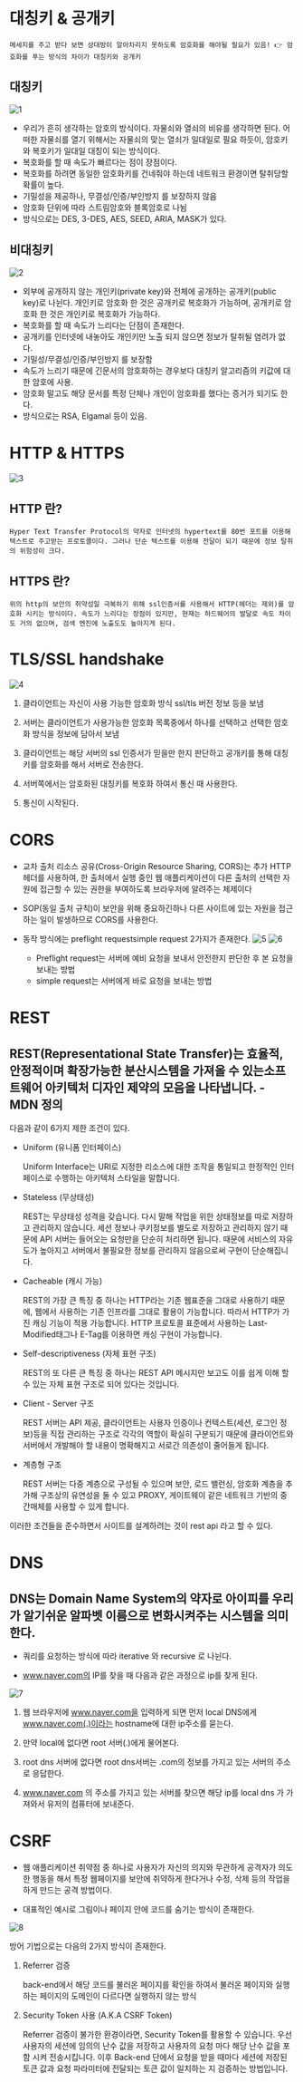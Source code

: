 # 대칭키 & 공개키

    메세지를 주고 받다 보면 상대방이 알아차리지 못하도록 암호화를 해야될 필요가 있음! 👉 암호화를 푸는 방식의 차이가 대칭키와 공개키

## 대칭키
![1](./img_김현우/1.png)
* 우리가 흔히 생각하는 암호의 방식이다. 자물쇠와 열쇠의 비유를 생각하면 된다. 어떠한 자물쇠를 열기 위해서는 자물쇠의 맞는 열쇠가 일대일로 필요 하듯이, 암호키와 복호키가 일대일 대칭이 되는 방식이다.
* 복호화를 할 때 속도가 빠르다는 점이 장점이다.
* 복호화를 하려면 동일한 암호화키를 건네줘야 하는데 네트워크 환경이면 탈취당할 확률이 높다.
* 기밀성을 제공하나, 무결성/인증/부인방지 를 보장하지 않음
* 암호화 단위에 따라 스트림암호와 블록암호로 나뉨
* 방식으로는 DES, 3-DES, AES, SEED, ARIA, MASK가 있다. 

## 비대칭키
![2](./img_김현우/2.png)

* 외부에 공개하지 않는 개인키(private key)와 전체에 공개하는 공개키(public key)로 나뉜다. 개인키로 암호화 한 것은 공개키로 복호화가 가능하며, 공개키로 암호화 한 것은 개인키로 복호화가 가능하다.
* 복호화를 할 때 속도가 느리다는 단점이 존재한다.
* 공개키를 인터넷에 내놓아도 개인키만 노출 되지 않으면 정보가 탈취될 염려가 없다.
* 기밀성/무결성/인증/부인방지 를 보장함
* 속도가 느리기 때문에 긴문서의 암호화하는 경우보다 대칭키 알고리즘의 키값에 대한 암호에 사용.
* 암호화 말고도 해당 문서를 특정 단체나 개인이 암호화를 했다는 증거가 되기도 한다.
* 방식으로는 RSA, Elgamal 등이 있음.

# HTTP & HTTPS
![3](./img_김현우/3.png)

## HTTP 란?
    Hyper Text Transfer Protocol의 약자로 인터넷의 hypertext를 80번 포트를 이용해 텍스트로 주고받는 프로토콜이다. 그러나 단순 텍스트를 이용해 전달이 되기 때문에 정보 탈취의 위험성이 크다.

## HTTPS 란?
    위의 http의 보안의 취약성일 극복하기 위해 ssl인증서를 사용해서 HTTP(헤더는 제외)를 암호화 시키는 방식이다. 속도가 느리다는 장점이 있지만, 현재는 하드웨어의 발달로 속도 차이도 거의 없으며, 검색 엔진에 노출도도 높아지게 된다.


# TLS/SSL handshake

![4](./img_김현우/4.png)

1. 클라이언트는 자신이 사용 가능한 암호화 방식 ssl/tls 버전 정보 등을 보냄

2. 서버는 클라이언트가 사용가능한 암호화 목록중에서 하나를 선택하고 선택한 암호화 방식을 정보에 담아서 보냄

3. 클라이언트는 해당 서버의 ssl 인증서가 믿을만 한지 판단하고 공개키를 통해 대칭키를 암호화를 해서 서버로 전송한다.

4. 서버쪽에서는 암호화된 대칭키를 복호화 하여서 통신 때 사용한다.

5. 통신이 시작된다.


# CORS

* 교차 출처 리소스 공유(Cross-Origin Resource Sharing, CORS)는 추가 HTTP 헤더를 사용하여, 한 출처에서 실행 중인 웹 애플리케이션이 다른 출처의 선택한 자원에 접근할 수 있는 권한을 부여하도록 브라우저에 알려주는 체제이다

* SOP(동일 출처 규칙)이 보안을 위해 중요하긴하나 다른 사이트에 있는 자원을 접근하는 일이 발생하므로 CORS를 사용한다.

* 동작 방식에는 preflight requestsimple request 2가지가 존재한다.
    ![5](./img_김현우/5.png)
    ![6](./img_김현우/5.png)
    -  Preflight request는 서버에 예비 요청을 보내서 안전한지 판단한 후 본 요청을 보내는 방법
    - simple request는 서버에게 바로 요청을 보내는 방법

# REST

## REST(Representational State Transfer)는 효율적, 안정적이며 확장가능한 분산시스템을 가져올 수 있는소프트웨어 아키텍처 디자인 제약의 모음을 나타냅니다. - MDN 정의

다음과 같이 6가지 제한 조건이 있다.

* Uniform (유니폼 인터페이스)

    Uniform Interface는 URI로 지정한 리소스에 대한 조작을 통일되고 한정적인 인터페이스로 수행하는 아키텍처 스타일을 말합니다.

* Stateless (무상태성)

    REST는 무상태성 성격을 갖습니다. 다시 말해 작업을 위한 상태정보를 따로 저장하고 관리하지 않습니다. 세션 정보나 쿠키정보를 별도로 저장하고 관리하지 않기 때문에 API 서버는 들어오는 요청만을 단순히 처리하면 됩니다. 때문에 서비스의 자유도가 높아지고 서버에서 불필요한 정보를 관리하지 않음으로써 구현이 단순해집니다.

* Cacheable (캐시 가능)

    REST의 가장 큰 특징 중 하나는 HTTP라는 기존 웹표준을 그대로 사용하기 때문에, 웹에서 사용하는 기존 인프라를 그대로 활용이 가능합니다. 따라서 HTTP가 가진 캐싱 기능이 적용 가능합니다. HTTP 프로토콜 표준에서 사용하는 Last-Modified태그나 E-Tag를 이용하면 캐싱 구현이 가능합니다.

* Self-descriptiveness (자체 표현 구조)

    REST의 또 다른 큰 특징 중 하나는 REST API 메시지만 보고도 이를 쉽게 이해 할 수 있는 자체 표현 구조로 되어 있다는 것입니다.

* Client - Server 구조

    REST 서버는 API 제공, 클라이언트는 사용자 인증이나 컨텍스트(세션, 로그인 정보)등을 직접 관리하는 구조로 각각의 역할이 확실히 구분되기 때문에 클라이언트와 서버에서 개발해야 할 내용이 명확해지고 서로간 의존성이 줄어들게 됩니다.

* 계층형 구조

    REST 서버는 다중 계층으로 구성될 수 있으며 보안, 로드 밸런싱, 암호화 계층을 추가해 구조상의 유연성을 둘 수 있고 PROXY, 게이트웨이 같은 네트워크 기반의 중간매체를 사용할 수 있게 합니다.

이러한 조건들을 준수하면서 사이트를 설계하려는 것이 rest api 라고 할 수 있다.

# DNS 

## DNS는 Domain Name System의 약자로 아이피를 우리가 알기쉬운 알파벳 이름으로 변화시켜주는 시스템을 의미한다.

* 쿼리를 요청하는 방식에 따라 iterative 와 recursive 로 나뉜다.

* www.naver.com의 IP를 찾을 때 다음과 같은 과정으로 ip를 찾게 된다.

![7](./img_김현우/7.png)

1. 웹 브라우저에 www.naver.com을 입력하게 되면 먼저 local DNS에게 www.naver.com(.)이라는 hostname에 대한 ip주소를 묻는다. 

2. 만약 local에 없다면 root 서버(.)에게 물어본다.

3. root dns 서버에 없다면 root dns서버는 .com의 정보를 가지고 있는 서버의 주소로 응답한다.

4. www.naver.com 의 주소를 가지고 있는 서버를 찾으면 해당 ip를 local dns 가 가져와서 유저의 컴퓨터에 보내준다.


# CSRF

* 웹 애플리케이션 취약점 중 하나로 사용자가 자신의 의지와 무관하게 공격자가 의도한 행동을 해서 특정 웹페이지를 보안에 취약하게 한다거나 수정, 삭제 등의 작업을 하게 만드는 공격 방법이다.

* 대표적인 예시로 그림이나 페이지 안에 코드를 숨기는 방식이 존재한다.

![8](./img_김현우/8.jpg)

방어 기법으로는 다음의 2가지 방식이 존재한다.

1. Referrer 검증

    back-end에서 해당 코드를 불러온 페이지를 확인을 하여서 불러온 페이지와 실행하는 페이지의 도메인이 다르다면 실행하지 않는 방식

2. Security Token 사용 (A.K.A CSRF Token)

    Referrer 검증이 불가한 환경이라면, Security Token를 활용할 수 있습니다. 우선 사용자의 세션에 임의의 난수 값을 저장하고 사용자의 요청 마다 해당 난수 값을 포함 시켜 전송시킵니다. 이후 Back-end 단에서 요청을 받을 때마다 세션에 저장된 토큰 값과 요청 파라미터에 전달되는 토큰 값이 일치하는 지 검증하는 방법입니다.
